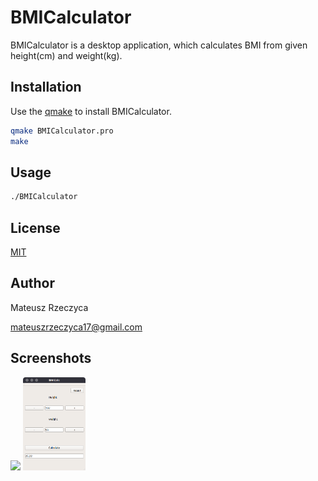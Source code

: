 # BMICalculator

BMICalculator is a desktop application, which calculates BMI from given height(cm) and weight(kg).

## Installation

Use the [qmake](https://doc.qt.io/qt-5/qmake-manual.html) to install BMICalculator.

```bash
qmake BMICalculator.pro
make
```

## Usage

```bash
./BMICalculator
```

## License
[MIT](https://choosealicense.com/licenses/mit/)

## Author

Mateusz Rzeczyca

mateuszrzeczyca17@gmail.com

## Screenshots

<p float="left">
  <img src="/img/defaul.png" width="100" />
  <img src="/img/example_calc.png" width="100" /> 
</p>

